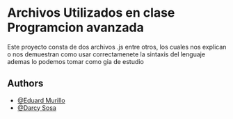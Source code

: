 
# Archivos Utilizados en clase Programcion avanzada 

Este proyecto consta de dos archivos .js entre otros, los cuales nos explican o nos demuestran como usar correctamenete la sintaxis del lenguaje ademas lo podemos tomar como gia de estudio



## Authors

- [@Eduard Murillo](https://github.com/SoyEdu15)
- [@Darcy Sosa](https://github.com/dcsosag)
